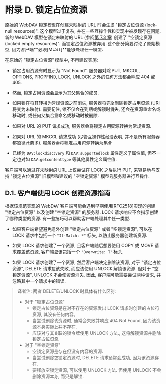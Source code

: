 # 附录 D. 锁定占位资源

原始的 WebDAV 锁定模型在创建未映射的 URL 时会生成 "锁定占位资源 (lock-null resources)".
这个模型过于复杂, 并在一些互操作性和实现中被发现存在问题. 新的 WebDAV 模型在锁定未映射的 URL
(参阅[第 7.3 章][SECTION#7.3]) 创建了 "空锁定资源 (locked empty resources)".
而锁定占位资源被弃用. 这个部分简要讨论了原始模型, 因为客户端**必须[MUST]**能够处理任一模型.

在原始的 "锁定占位资源" 模型中, 不再建议实施:

- 锁定占用资源有时显示为 "Not Found". 服务器对除 PUT, MKCOL, OPTIONS, PROPFIND,
  LOCK, UNLOCK 之外的任何方法都会响应 404 或 405.

- 然而, 锁定占用资源会显示为其父集合的成员.

- 如果锁在将其转换为常规资源之前消失, 服务器将完全删除锁定占用资源 (URI 将变为未映射).
  需要记住, 锁不仅会在到期或解锁时消失, 还会在资源重命名或移动时,
  或任何父集合重命名或移动时被删除.

- 如果对 URL 的 PUT 请求成功, 服务器会将锁定占用资源转换为常规资源.

- 如果对 URL 的 MKCOL 请求成功 (尽管互操作性经验表明, 并不是所有服务器都遵循此要求),
  服务器会将锁定占用资源转换为集合.

- 已经为 `DAV:lockdiscovery` 和 `DAV:supportedlock` 属性定义了属性值,
  但不一定也对如 `DAV:getcontenttype` 等其他属性定义属性值.

客户端可以通过在未映射的 URL 上仅尝试在 LOCK 之后执行 PUT,
来容易地与支持 "锁定占位资源" 旧模型和建议的 "空锁定资源" 模型的服务器进行互操作.

## D.1. 客户端使用 LOCK 创建资源指南

根据该规范实现的 WebDAV 客户端可能会遇到早期使用[RFC2518]实现的创建 "锁定占位资源"
以及创建 "空锁定资源" 的服务器. LOCK 请求响应不会指示创建了哪种类型的资源.
有一些技巧可以帮助客户端处理其中任一类型.

- 如果客户端希望避免意外创建 "锁定占位资源" 或者 "空锁定资源",
  可以在 LOCK 请求中包括一个 `"If-Match: *"` 标头, 以防止服务器创建新资源.

- 如果 LOCK 请求创建了一个资源, 且客户端随后想要使用 COPY 或 MOVE 请求覆盖该资源,
  客户端应该包括一个 `"Overwrite: T"` 标头.

- 如果 LOCK 请求创建了一个资源, 然后客户端决定删除该资源, 对于 "锁定占位资源",
  DELETE 请求应该失败, 而应该使用 UNLOCK 解锁该资源. 但对于 "空锁定资源",
  UNLOCK 不会使资源消失. 因此, 客户端可能需要尝试两种请求, 并忽略其中一个请求中的错误.

> 译者注: 两者 DELETE/UNLOCK 时具体有什么区别:
>
> - 对于 "锁定占位资源"
>   - 锁定占位资源是在对不存在的资源发出 LOCK 请求时创建的占位符资源, 其没有任何内容。
>   - 当尝试删除该资源时, 通常会失败并响应 404 Not Found, 因为该资源本身实际上并不存在.
>   - 应该对与其关联的锁令牌使用 UNLOCK 方法., 这将解锁资源并删除锁定占位资源.
> - 对于 "空锁定资源"
>   - 空锁定资源是存在但没有内容的资源.
>   - 当尝试删除空锁定资源时, DELETE 请求通常会成功, 因为该资源存在.
>   - 要释放空锁定资源, 可以使用 UNLOCK 方法. 但使用 UNLOCK 不会删除资源本身, 而只是解锁.

<!-- refs -->

[SECTION#7.3]: 7-write_lock.md#73-写锁与未映射-url
